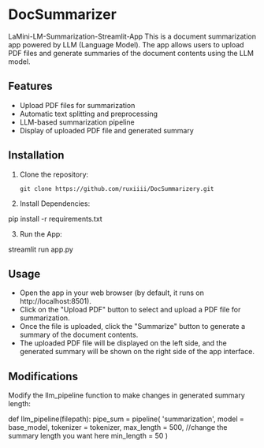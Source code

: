# DocSummarizer

LaMini-LM-Summarization-Streamlit-App
This is a document summarization app powered by LLM (Language Model). The app allows users to upload PDF files and generate summaries of the document contents using the LLM model.


## Features

- Upload PDF files for summarization
- Automatic text splitting and preprocessing
- LLM-based summarization pipeline
- Display of uploaded PDF file and generated summary

## Installation

1. Clone the repository:

   ```shell
   git clone https://github.com/ruxiiii/DocSummarizery.git

2. Install Dependencies:

  pip install -r requirements.txt

3. Run the App:

  streamlit run app.py


## Usage

* Open the app in your web browser (by default, it runs on http://localhost:8501).
* Click on the "Upload PDF" button to select and upload a PDF file for summarization.
* Once the file is uploaded, click the "Summarize" button to generate a summary of the document 
  contents.
* The uploaded PDF file will be displayed on the left side, and the generated summary will be 
  shown on the right side of the app interface.


## Modifications

Modify the llm_pipeline function to make changes in generated summary length:

def llm_pipeline(filepath):
    pipe_sum = pipeline(
        'summarization',
        model = base_model,
        tokenizer = tokenizer,
        max_length = 500, //change the summary length you want here
        min_length = 50
    )

